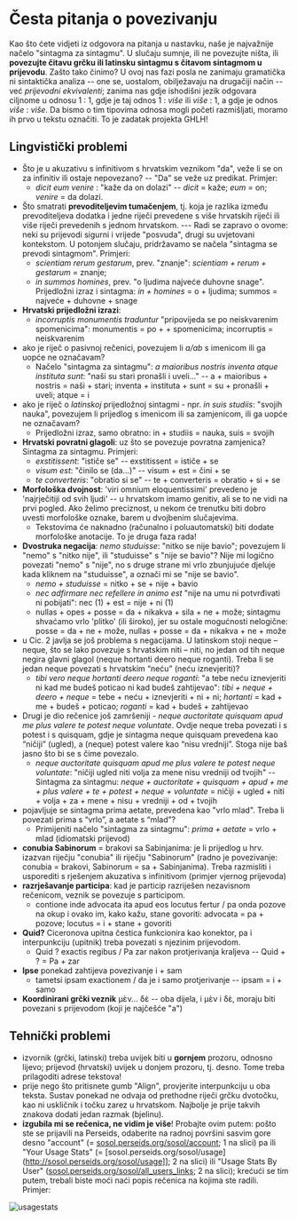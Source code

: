 # Česta pitanja o povezivanju

Kao što ćete vidjeti iz odgovora na pitanja u nastavku, naše je najvažnije načelo "sintagma za sintagmu". U slučaju sumnje, ili ne povezujte ništa, ili **povezujte čitavu grčku ili latinsku sintagmu s čitavom sintagmom u prijevodu**. Zašto tako činimo? U ovoj nas fazi posla ne zanimaju gramatička ni sintaktička analiza -- one se, uostalom, obilježavaju na drugačiji način -- već *prijevodni ekvivalenti*; zanima nas gdje ishodišni jezik odgovara ciljnome u odnosu 1 : 1, gdje je taj odnos 1 : *više* ili *više* : 1, a gdje je odnos *više* : *više*. Da bismo o tim tipovima odnosa mogli početi razmišljati, moramo ih prvo u tekstu označiti. To je zadatak projekta GHLH!

## Lingvistički problemi


* Što je u akuzativu s infinitivom s hrvatskim veznikom "da", veže li se on za infinitiv ili ostaje nepovezano? -- "Da" se veže uz predikat. Primjer:
    *  *dicit eum venire* : "kaže da on dolazi" -- *dicit* = kaže; *eum* = on; *venire* = da dolazi.
* Što smatrati **prevoditeljevim tumačenjem**, tj. koja je razlika između prevoditeljeva dodatka i jedne riječi prevedene s više hrvatskih riječi ili više riječi prevedenih s jednom hrvatskom. --- Radi se zapravo o ovome: neki su prijevodi sigurni i vrijede "posvuda", drugi su uvjetovani kontekstom. U potonjem slučaju, pridržavamo se načela "sintagma se prevodi sintagmom". Primjeri:
    * *scientiam rerum gestarum*, prev. "znanje": *scientiam + rerum + gestarum* = znanje; 
    * *in summos homines*, prev. "o ljudima najveće duhovne snage". Prijedložni izraz i sintagma: *in + homines* = o + ljudima; summos = najveće + duhovne + snage
*   **Hrvatski prijedložni izrazi**:
    *  *incorruptis monumentis traduntur* "pripovijeda se po neiskvarenim spomenicima": monumentis = po + + spomenicima; incorruptis = neiskvarenim
*  ako je riječ o pasivnoj rečenici, povezujem li *a/ab* s imenicom ili ga uopće ne označavam?
      * Načelo "sintagma za sintagmu": *a maioribus nostris inventa atque instituta sunt*: "naši su stari pronašli i uveli..." -- a + maioribus + nostris = naši + stari; inventa + instituta + sunt = su + pronašli + uveli; atque = i
* ako je riječ o *latinskoj* prijedložnoj sintagmi - npr. *in suis studiis*: "svojih nauka", povezujem li prijedlog s imenicom ili sa zamjenicom, ili ga uopće ne označavam?
    * Prijedložni izraz, samo obratno: in + studiis = nauka, suis = svojih
* **Hrvatski povratni glagoli**: uz što se povezuje povratna zamjenica? Sintagma za sintagmu. Primjeri:
    * *exstitissent*: "ističe se" -- exstitissent = ističe + se
    * *visum est*: "činilo se (da...)" -- visum + est = čini + se
    * *te converteris*: "obratio si se" -- te + converteris = obratio + si + se
* **Morfološka dvojnost**: 'viri omnium eloquentissimi' prevedeno je 'najrječitiji od svih ljudi' -- u hrvatskom imamo genitiv, ali se to ne vidi na prvi pogled. Ako želimo preciznost, u nekom će trenutku biti dobro uvesti morfološke oznake, barem u dvojbenim slučajevima.
    * Tekstovima će naknadno (računalno i poluautomatski) biti dodate morfološke anotacije. To je druga faza rada!
* **Dvostruka negacija**: *nemo studuisse*: "nitko se nije bavio"; povezujem li "nemo" s "nitko nije", ili "studuisse" s "nije se bavio"? Nije mi logično povezati "nemo" s "nije", no s druge strane mi vrlo zbunjujuće djeluje kada kliknem na "studuisse", a označi mi se "nije se bavio".
    * *nemo + studuisse* = nitko + se + nije + bavio
    * *nec adfirmare nec refellere in animo est* "nije na umu ni potvrđivati ni pobijati": nec (1) + est = nije + ni (1)
    * nullas + opes + posse = da + nikakva + sila + ne + može; sintagmu shvaćamo vrlo 'plitko' (ili široko), jer su ostale mogućnosti nelogične: posse = da + ne + može, nullas + posse = da + nikakva + ne + može
* u Cic. 2 javlja se još problema s negacijama. U latinskom stoji neque – neque, što se lako povezuje s hrvatskim niti – niti, no jedan od tih neque negira glavni glagol (neque hortanti deero neque roganti). Treba li se jedan neque povezati s hrvatskim “neću” (neću iznevjeriti)?
    * *tibi vero neque hortanti deero neque roganti*: "a tebe neću iznevjeriti ni kad me budeš poticao ni kad budeš zahtijevao": *tibi + neque + deero + neque* = tebe + neću + iznevjeriti + ni + ni; *hortanti* = kad + me + budeš + poticao; *roganti* = kad + budeš + zahtijevao
* Drugi je dio rečenice još zamršeniji - *neque auctoritate quisquam apud me plus valere te potest neque voluntate*. Ovdje neque treba povezati i s potest i s quisquam, gdje je sintagma neque quisquam prevedena kao “ničiji” (ugled), a (neque) potest valere kao “nisu vredniji”. Stoga nije baš jasno što bi se s čime povezalo.
    * *neque auctoritate quisquam apud me plus valere te potest neque voluntate*: "ničiji ugled niti volja za mene nisu vredniji od tvojih" -- Sintagma za sintagmu: *neque + auctoritate + quisquam + apud + me + plus valere + te + potest + neque + voluntate* = ničiji + ugled + niti + volja + za + mene + nisu + vredniji + od + tvojih
* pojavljuje se sintagma prima aetate, prevedena kao "vrlo mlad". Treba li povezati prima s “vrlo”, a aetate s “mlad”?
    * Primijeniti načelo "sintagma za sintagmu": *prima + aetate* = vrlo + mlad (idiomatski prijevod)
* **conubia Sabinorum** = brakovi sa Sabinjanima: je li prijedlog u hrv. izazvan riječju "conubia" ili riječju "Sabinorum" (radno je povezivanje: conubia = brakovi, Sabinorum = sa + Sabinjanima). Treba razmisliti i usporediti s rješenjem akuzativa s infinitivom (primjer vjernog prijevoda)
* **razrješavanje participa**: kad je particip razriješen nezavisnom rečenicom, veznik se povezuje s participom.
    * contione inde advocata ita apud eos locutus fertur / pa onda pozove na okup i ovako im, kako kažu, stane govoriti: advocata = pa + pozove; locutus = i + stane + govoriti
* **Quid?** Ciceronova upitna čestica funkcionira kao konektor, pa i interpunkciju (upitnik) treba povezati s njezinim prijevodom.
    * Quid ? exactis regibus / Pa zar nakon protjerivanja kraljeva -- Quid + ? = Pa + zar
* **Ipse** ponekad zahtijeva povezivanje i + sam
    * tametsi ipsam exactionem / da je i samo protjerivanje -- ipsam = i + samo
* **Koordinirani grčki veznik** μὲν... δὲ -- oba dijela, i μὲν i δὲ, moraju biti povezani s prijevodom (koji je najčešće "a")

## Tehnički problemi

* izvornik (grčki, latinski) treba uvijek biti u **gornjem** prozoru, odnosno lijevo; prijevod (hrvatski) uvijek u donjem prozoru, tj. desno. Tome treba prilagoditi adrese tekstova!
* prije nego što pritisnete gumb "Align", provjerite interpunkciju u oba teksta. Sustav ponekad ne odvaja od prethodne riječi grčku dvotočku, kao ni uskličnik i točku zarez u hrvatskom. Najbolje je prije takvih znakova dodati jedan razmak (bjelinu).
* **izgubila mi se rečenica, ne vidim je više**! Probajte ovim putem: pošto ste se prijavili na Perseids, odaberite na radnoj površini sasvim gore desno "account" (= [sosol.perseids.org/sosol/account](http://sosol.perseids.org/sosol/account); 1 na slici) pa ili "Your Usage Stats" (= [sosol.perseids.org/sosol/usage](http://sosol.perseids.org/sosol/usage]]; 2 na slici) ili "Usage Stats By User" ([sosol.perseids.org/sosol/all_users_links](http://sosol.perseids.org/sosol/all_users_links); 2 na slici); krećući se tim putem, trebali biste moći naći popis rečenica na kojima ste radili. Primjer:

![usagestats](http://solr.ffzg.hr/dokuwiki/lib/exe/detail.php/z:usagestats.png)

